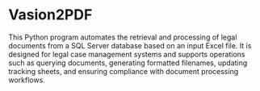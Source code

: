 # Vasion2PDF

This Python program automates the retrieval and processing of legal documents from a SQL Server database based on an input Excel file. It is designed for legal case management systems and supports operations such as querying documents, generating formatted filenames, updating tracking sheets, and ensuring compliance with document processing workflows.
